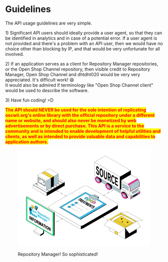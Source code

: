 # Guidelines

The API usage guidelines are very simple.

1\) Significant API users should ideally provide a user agent, so that they can be identified in analytics and in case of a potential error. If a user agent is not provided and there's a problem with an API user, then we would have no choice other than blocking by IP, and that would be very unfortunate for all involved.

2\) If an application serves as a client for Repository Manager repositories, or the Open Shop Channel repository, then visible credit to Repository Manager, Open Shop Channel and dhtdht020 would be very very appreciated. It's difficult work! :smile:\
It would also be admired if terminology like "Open Shop Channel client" would be used to describe the software.

3\) Have fun coding! =D

<mark style="color:red;">**The API should NEVER be used for the sole intention of replicating oscwii.org's online library with the official repository under a different name or website, and should also never be monetized by web advertisements or by direct purchase. This API is a service to the community and is intended to enable development of helpful utilities and clients, as well as intended to provide valuable data and capabilities to application authors.**</mark>

<figure><img src="../.gitbook/assets/repository-manager-supply-chain.png" alt=""><figcaption><p>Repository Manager! So sophisticated!</p></figcaption></figure>
